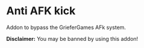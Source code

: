 # Anti AFK kick

Addon to bypass the GrieferGames AFk system.

**Disclaimer:** You may be banned by using this addon!
